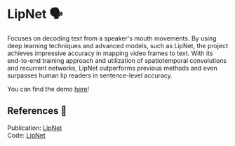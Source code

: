 # LipNet 🗣️

Focuses on decoding text from a speaker's mouth movements. By using deep learning techniques and advanced models, such as LipNet, the project achieves impressive accuracy in mapping video frames to text. With its end-to-end training approach and utilization of spatiotemporal convolutions and recurrent networks, LipNet outperforms previous methods and even surpasses human lip readers in sentence-level accuracy.

You can find the demo [here](https://www.youtube.com/watch?v=csAaZ61gBEQ)!

## References 📓
Publication: [LipNet](https://arxiv.org/abs/1611.01599)
<br/>
Code: [LipNet](https://github.com/rizkiarm/LipNet)
